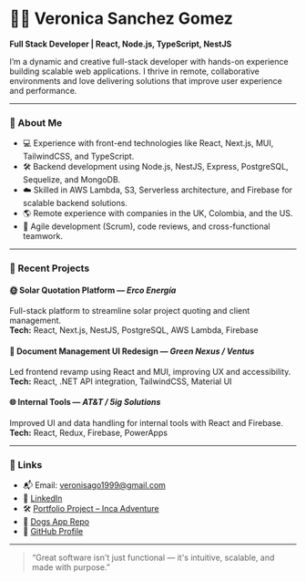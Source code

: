# 👩‍💻 Veronica Sanchez Gomez

**Full Stack Developer | React, Node.js, TypeScript, NestJS**

I’m a dynamic and creative full-stack developer with hands-on experience building scalable web applications. I thrive in remote, collaborative environments and love delivering solutions that improve user experience and performance.

---

### 💼 About Me

- 💻 Experience with front-end technologies like React, Next.js, MUI, TailwindCSS, and TypeScript.
- 🛠 Backend development using Node.js, NestJS, Express, PostgreSQL, Sequelize, and MongoDB.
- ☁️ Skilled in AWS Lambda, S3, Serverless architecture, and Firebase for scalable backend solutions.
- 🌎 Remote experience with companies in the UK, Colombia, and the US.
- 🔁 Agile development (Scrum), code reviews, and cross-functional teamwork.

---

### 🚀 Recent Projects

#### 🌞 Solar Quotation Platform — *Erco Energía*
Full-stack platform to streamline solar project quoting and client management.  
**Tech:** React, Next.js, NestJS, PostgreSQL, AWS Lambda, Firebase

#### 📄 Document Management UI Redesign — *Green Nexus / Ventus*
Led frontend revamp using React and MUI, improving UX and accessibility.  
**Tech:** React, .NET API integration, TailwindCSS, Material UI

#### 🌐 Internal Tools — *AT&T / 5ig Solutions*
Improved UI and data handling for internal tools with React and Firebase.  
**Tech:** React, Redux, Firebase, PowerApps

---

### 🔗 Links

- 📬 Email: [veronisago1999@gmail.com](mailto:veronisago1999@gmail.com)  
- 💼 [LinkedIn](https://www.linkedin.com/in/veronica-sanchez-gomez-32961a228/)  
- 🛠️ [Portfolio Project – Inca Adventure](https://pf-inca-adventure.vercel.app/)  
- 🐶 [Dogs App Repo](https://github.com/veronisago/PI-Dogs-main)  
- 🧪 [GitHub Profile](https://github.com/veronisago)

---

> “Great software isn't just functional — it's intuitive, scalable, and made with purpose.”
